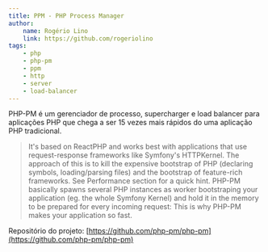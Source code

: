 ```yaml
---
title: PPM - PHP Process Manager
author:
    name: Rogério Lino
    link: https://github.com/rogeriolino
tags:
    - php
    - php-pm
    - ppm
    - http
    - server
    - load-balancer
---
```


PHP-PM é um gerenciador de processo, supercharger e load balancer para aplicações PHP que chega a ser 15 vezes mais rápidos do uma aplicação PHP tradicional.

>It's based on ReactPHP and works best with applications that use request-response frameworks like Symfony's HTTPKernel. The approach of this is to kill the expensive bootstrap of PHP (declaring symbols, loading/parsing files) and the bootstrap of feature-rich frameworks. See Performance section for a quick hint. PHP-PM basically spawns several PHP instances as worker bootstraping your application (eg. the whole Symfony Kernel) and hold it in the memory to be prepared for every incoming request: This is why PHP-PM makes your application so fast.

Repositório do projeto: [https://github.com/php-pm/php-pm](https://github.com/php-pm/php-pm)
